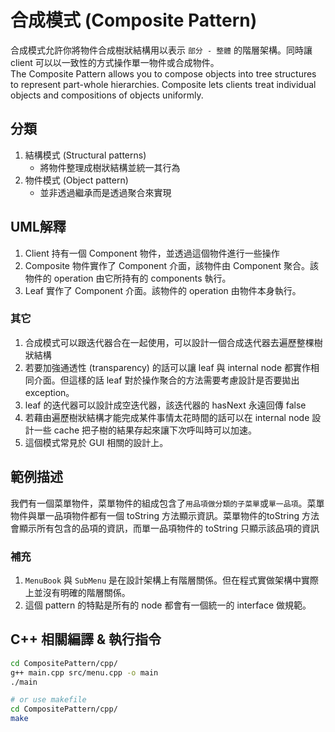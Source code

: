 # 合成模式 (Composite Pattern)

合成模式允許你將物件合成樹狀結構用以表示 `部分 - 整體` 的階層架構。同時讓 client 可以以一致性的方式操作單一物件或合成物件。  
The Composite Pattern allows you to compose objects into tree structures to represent part-whole hierarchies. Composite lets clients treat individual objects and compositions of objects uniformly.

## 分類

1. 結構模式 (Structural patterns)
   - 將物件整理成樹狀結構並統一其行為
1. 物件模式 (Object pattern)
   - 並非透過繼承而是透過聚合來實現

## UML解釋

1. Client 持有一個 Component 物件，並透過這個物件進行一些操作
1. Composite 物件實作了 Component 介面，該物件由 Component 聚合。該物件的 operation 由它所持有的 components 執行。
1. Leaf 實作了 Component 介面。該物件的 operation 由物件本身執行。

### 其它

1. 合成模式可以跟迭代器合在一起使用，可以設計一個合成迭代器去遍歷整棵樹狀結構
2. 若要加強通透性 (transparency) 的話可以讓 leaf 與 internal node 都實作相同介面。但這樣的話 leaf 對於操作聚合的方法需要考慮設計是否要拋出 exception。
3. leaf 的迭代器可以設計成空迭代器，該迭代器的 hasNext 永遠回傳 false
4. 若藉由遍歷樹狀結構才能完成某件事情太花時間的話可以在 internal node 設計一些 cache 把子樹的結果存起來讓下次呼叫時可以加速。
5. 這個模式常見於 GUI 相關的設計上。

## 範例描述

我們有一個菜單物件，菜單物件的組成包含了`用品項做分類的子菜單`或`單一品項`。菜單物件與單一品項物件都有一個 toString 方法顯示資訊。菜單物件的toString 方法會顯示所有包含的品項的資訊，而單一品項物件的 toString 只顯示該品項的資訊

### 補充

1. `MenuBook` 與 `SubMenu` 是在設計架構上有階層關係。但在程式實做架構中實際上並沒有明確的階層關係。
2. 這個 pattern 的特點是所有的 node 都會有一個統一的 interface 做規範。

## C++ 相關編譯 & 執行指令  

```bash
cd CompositePattern/cpp/  
g++ main.cpp src/menu.cpp -o main  
./main

# or use makefile
cd CompositePattern/cpp/  
make
```
